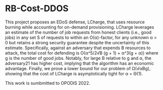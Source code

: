 # RB-Cost-DDOS
This project proposes an EDoS defense, LCharge, that uses resource burning while accounting for on-demand provisioning. LCharge leverages an estimate of the number of job requests from honest clients (i.e., good jobs) in any set S of requests to within an O(α)-factor, for any unknown α > 0 but retains a strong security guarantee despite the uncertainty of this estimate. Specifically, against an adversary that expends B resources to attack, the total cost for defending is O(α^5/2√B (g + 1) + α^3(g + α)) where g is the number of good jobs. Notably, for large B relative to g and α, the adversary21 has higher cost, implying that the algorithm has an economic advantage. Finally, we prove a lower bound for our problem of Ω(√αBg), showing that the cost of LCharge is asymptotically tight for α = Θ(1).

This work is sumbmitted to OPODIS 2022.
